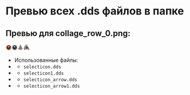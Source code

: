 # Превью всех .dds файлов в папке
## Превью для collage_row_0.png:
![collage_row_0.png](collage_row_0.png)
- Использованные файлы:
- - ``` selecticon.dds ```
- - ``` selecticon1.dds ```
- - ``` selecticon_arrow.dds ```
- - ``` selecticon_arrow1.dds ```
